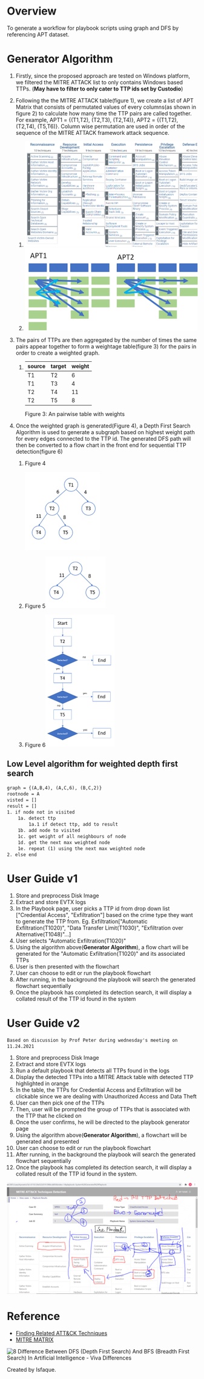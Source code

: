# Overview

To generate a workflow for playbook scripts using graph and DFS by referencing APT dataset. 

# Generator Algorithm

1. Firstly, since the proposed approach are tested on Windows platform, we filtered the MITRE ATTACK list to only contains Windows based TTPs. (**May have to filter to only cater to TTP ids set by Custodio**)

2. Following the the MITRE ATTACK table(figure 1), we create a list of APT Matrix that consists of permutated values of every columns(as shown in figure 2) to calculate how many time the TTP pairs are called together. For example, APT1 = {(T1,T2), (T2,T3), (T2,T4)}, APT2 = {(T1,T2), (T2,T4), (T5,T6)}. Column wise permutation are used in order of the sequence of the MITRE ATTACK framework attack sequence.

   1. <img src="cap1.PNG" alt="cap1" style="zoom: 50%;" />

   2. <img src="image-20210727092535588.png" alt="image-20210727092535588" style="zoom:50%;" />

3. The pairs of TTPs are then aggregated by the number of times the same pairs appear together to form a weightage table(figure 3) for the pairs in order to create a weighted graph.

   1. | source | target | weight |
      | ------ | ------ | ------ |
      | T1     | T2     | 6      |
      | T1     | T3     | 4      |
      | T2     | T4     | 11     |
      | T2     | T5     | 8      |

      Figure 3: An pairwise table with weights

4. Once the weighted graph is generated(Figure 4), a Depth First Search Algorithm is used to generate a subgraph based on highest weight path for every edges connected to the TTP id. The generated DFS path will then be converted to a flow chart in the front end for sequential TTP detection(figure 6)

   1. Figure 4

      ![Figure 4](image-20211124152146759.png)

   2. Figure 5![image-20211124152244158](image-20211124152244158.png)

   3. Figure 6<img src="image-20211124153540165.png" alt="image-20211124153540165" style="zoom: 50%;" />

## Low Level algorithm for weighted depth first search

```
graph = {(A,B,4), (A,C,6), (B,C,2)}
rootnode = A
visted = []
result = []
1. if node not in visited
	1a. detect ttp
		1a.1 if detect ttp, add to result
    1b. add node to visited
    1c. get weight of all neighbours of node
    1d. get the next max weighted node
    1e. repeat (1) using the next max weighted node
2. else end

```

# User Guide v1

1. Store and preprocess Disk Image
2. Extract and store EVTX logs
3. In the Playbook page, user picks a TTP id from drop down list ["Credential Access", "Exfiltration"] based on the crime type they want to generate the TTP from. Eg. Exfiltration["Automatic Exfiltration(T1020)", "Data Transfer Limit(T1030)", "Exfiltration over Alternative(T1048)"...]
4. User selects "Automatic Exfiltration(T1020)"
5. Using the algorithm above(**Generator Algorithm**), a flow chart will be generated for the "Automatic Exfiltration(T1020)" and its associated TTPs
6. User is then presented with the flowchart
7. User can choose to edit or run the playbook flowchart
8. After running, in the background the playbook will search the generated flowchart sequentially
9. Once the playbook has completed its detection search, it will display a collated result of the TTP id found in the system

# User Guide v2

```
Based on discussion by Prof Peter during wednesday's meeting on 11.24.2021
```

1. Store and preprocess Disk Image
2. Extract and store EVTX logs
3. Run a default playbook that detects all TTPs found in the logs
4. Display the detected TTPs into a MITRE Attack table with detected TTP highlighted in orange
5. In the table, the TTPs for Credential Access and Exfiltration will be clickable since we are dealing with Unauthorized Access and Data Theft
6. User can then pick one of the TTPs
7. Then, user will be prompted the group of TTPs that is associated with the TTP that he clicked on
8. Once the user confirms, he will be directed to the playbook generator page
9. Using the algorithm above(**Generator Algorithm**), a flowchart will be generated and presented
10. User can choose to edit or run the playbook flowchart
11. After running, in the background the playbook will search the generated flowchart sequentially
12. Once the playbook has completed its detection search, it will display a collated result of the TTP id found in the system.

![Capture](Capture.PNG)

# Reference

- [Finding Related ATT&CK Techniques](https://medium.com/mitre-attack/finding-related-att-ck-techniques-f1a4e8dfe2b6)
- [MITRE MATRIX](https://mitre-attack.github.io/attack-navigator//#layerURL=https%3A%2F%2Fattack.mitre.org%2Fgroups%2FG0018%2FG0018-enterprise-layer.json)



![8 Difference Between DFS (Depth First Search) And BFS (Breadth First Search)  In Artificial Intelligence - Viva Differences](https://vivadifferences.com/wp-content/uploads/2019/10/DFS-VS-BFS.png)

Created by Isfaque.
